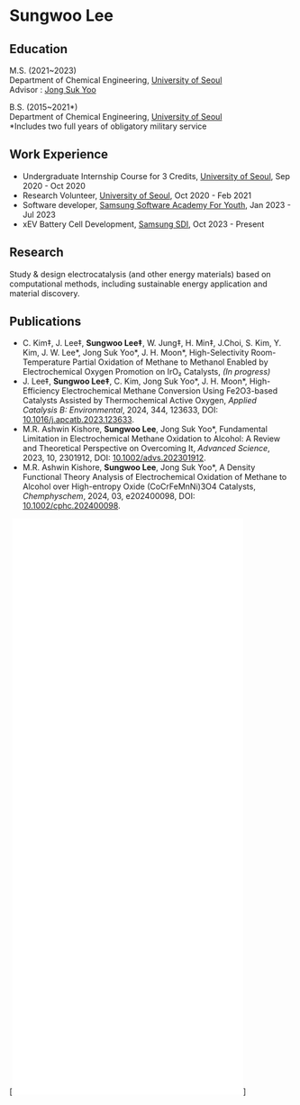 # Sungwoo Lee

## Education

M.S. (2021~2023)  
Department of Chemical Engineering, [University of Seoul](https://www.uos.ac.kr/)  
Advisor : [Jong Suk Yoo](http://yooresearch.wordpress.com)


B.S. (2015~2021*)  
Department of Chemical Engineering, [University of Seoul](https://www.uos.ac.kr/)  
*Includes two full years of obligatory military service


## Work Experience

- Undergraduate Internship Course for 3 Credits, [University of Seoul](https://www.uos.ac.kr/), Sep 2020 - Oct 2020
- Research Volunteer, [University of Seoul](https://www.uos.ac.kr/), Oct 2020 - Feb 2021
- Software developer, [Samsung Software Academy For Youth](https://www.ssafy.com/), Jan 2023 - Jul 2023
- xEV Battery Cell Development, [Samsung SDI](https://www.samsungsdi.co.kr/), Oct 2023 - Present


## Research

Study & design electrocatalysis (and other energy materials) based on computational methods, including sustainable energy application and material discovery.


## Publications

- C. Kim‡, J. Lee‡, **Sungwoo Lee‡**, W. Jung‡, H. Min‡, J.Choi, S. Kim, Y. Kim, J. W. Lee\*, Jong Suk Yoo\*, J. H. Moon\*, High-Selectivity Room-Temperature Partial Oxidation of Methane to Methanol Enabled by Electrochemical Oxygen Promotion on IrO₂ Catalysts, _(In progress)_
- J. Lee‡, **Sungwoo Lee‡**, C. Kim, Jong Suk Yoo\*, J. H. Moon\*, High-Efficiency Electrochemical Methane Conversion Using Fe2O3-based Catalysts Assisted by Thermochemical Active Oxygen, _Applied Catalysis B: Environmental_, 2024, 344, 123633, DOI: [10.1016/j.apcatb.2023.123633](https://doi.org/10.1016/j.apcatb.2023.123633).
- M.R. Ashwin Kishore, **Sungwoo Lee**, Jong Suk Yoo\*, Fundamental Limitation in Electrochemical Methane Oxidation to Alcohol: A Review and Theoretical Perspective on Overcoming It, _Advanced Science_, 2023, 10, 2301912, DOI: [10.1002/advs.202301912](https://doi.org/10.1002/advs.202301912).
- M.R. Ashwin Kishore, **Sungwoo Lee**, Jong Suk Yoo\*, A Density Functional Theory Analysis of Electrochemical Oxidation of Methane to Alcohol over High-entropy Oxide (CoCrFeMnNi)3O4 Catalysts, _Chemphyschem_, 2024, 03, e202400098, DOI: [10.1002/cphc.202400098](https://doi.org/10.1002/cphc.202400098).




[![Metrics](./github-metrics.svg)]
